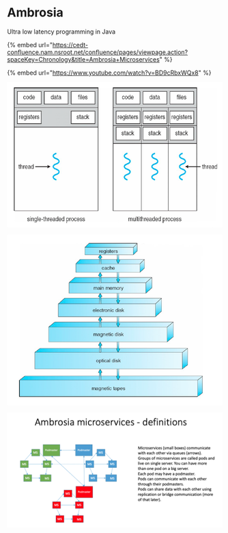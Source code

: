 # Ambrosia

Ultra low latency programming in Java 

{% embed url="https://cedt-confluence.nam.nsroot.net/confluence/pages/viewpage.action?spaceKey=Chronology&title=Ambrosia+Microservices" %}

{% embed url="https://www.youtube.com/watch?v=BD9cRbxWQx8" %}





![](../.gitbook/assets/image%20%2893%29.png)

![](../.gitbook/assets/image%20%28150%29.png)

![](../.gitbook/assets/image%20%28139%29.png)



